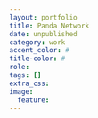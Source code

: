 ```yaml
---
layout: portfolio
title: Panda Network
date: unpublished
category: work
accent_color: #
title-color: #
role: 
tags: []
extra_css:
image:
  feature: 
---
```


